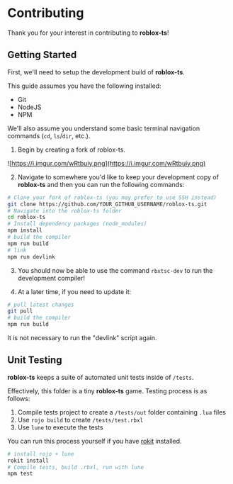 # Contributing

Thank you for your interest in contributing to **roblox-ts**!

## Getting Started

First, we'll need to setup the development build of **roblox-ts**.

This guide assumes you have the following installed:

-   Git
-   NodeJS
-   NPM

We'll also assume you understand some basic terminal navigation commands (`cd`, `ls`/`dir`, etc.).

1. Begin by creating a fork of roblox-ts.

![https://i.imgur.com/wRtbuiy.png](https://i.imgur.com/wRtbuiy.png)

2. Navigate to somewhere you'd like to keep your development copy of **roblox-ts** and then you can run the following commands:

```sh
# Clone your fork of roblox-ts (you may prefer to use SSH instead)
git clone https://github.com/YOUR_GITHUB_USERNAME/roblox-ts.git
# Navigate into the roblox-ts folder
cd roblox-ts
# Install dependency packages (node_modules)
npm install
# build the compiler
npm run build
# link
npm run devlink
```

3. You should now be able to use the command `rbxtsc-dev` to run the development compiler!

4. At a later time, if you need to update it:

```sh
# pull latest changes
git pull
# build the compiler
npm run build
```

It is not necessary to run the "devlink" script again.

## Unit Testing

**roblox-ts** keeps a suite of automated unit tests inside of `/tests`.

Effectively, this folder is a tiny **roblox-ts** game. Testing process is as follows:

1. Compile tests project to create a `/tests/out` folder containing `.lua` files
2. Use `rojo build` to create `/tests/test.rbxl`
3. Use `lune` to execute the tests

You can run this process yourself if you have [rokit](https://github.com/rojo-rbx/rokit) installed.

```sh
# install rojo + lune
rokit install
# Compile tests, build .rbxl, run with lune
npm test
```
